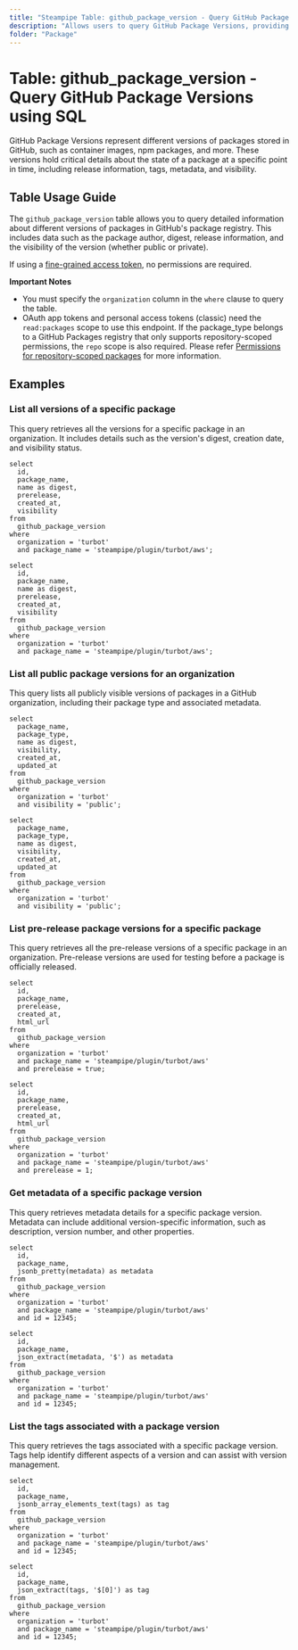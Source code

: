 ```yaml
---
title: "Steampipe Table: github_package_version - Query GitHub Package Versions using SQL"
description: "Allows users to query GitHub Package Versions, providing insights into the metadata, release information, visibility, and creation details of each version."
folder: "Package"
---
```


# Table: github_package_version - Query GitHub Package Versions using SQL

GitHub Package Versions represent different versions of packages stored in GitHub, such as container images, npm packages, and more. These versions hold critical details about the state of a package at a specific point in time, including release information, tags, metadata, and visibility.

## Table Usage Guide

The `github_package_version` table allows you to query detailed information about different versions of packages in GitHub's package registry. This includes data such as the package author, digest, release information, and the visibility of the version (whether public or private).

If using a [fine-grained access token](https://docs.github.com/en/authentication/keeping-your-account-and-data-secure/managing-your-personal-access-tokens#creating-a-fine-grained-personal-access-token), no permissions are required.

**Important Notes**
- You must specify the `organization` column in the `where` clause to query the table.
- OAuth app tokens and personal access tokens (classic) need the `read:packages` scope to use this endpoint. If the package_type belongs to a GitHub Packages registry that only supports repository-scoped permissions, the `repo` scope is also required. Please refer [Permissions for repository-scoped packages](https://docs.github.com/en/packages/learn-github-packages/about-permissions-for-github-packages#permissions-for-repository-scoped-packages) for more information.

## Examples

### List all versions of a specific package
This query retrieves all the versions for a specific package in an organization. It includes details such as the version's digest, creation date, and visibility status.

```sql+postgres
select
  id,
  package_name,
  name as digest,
  prerelease,
  created_at,
  visibility
from
  github_package_version
where
  organization = 'turbot'
  and package_name = 'steampipe/plugin/turbot/aws';
```

```sql+sqlite
select
  id,
  package_name,
  name as digest,
  prerelease,
  created_at,
  visibility
from
  github_package_version
where
  organization = 'turbot'
  and package_name = 'steampipe/plugin/turbot/aws';
```

### List all public package versions for an organization
This query lists all publicly visible versions of packages in a GitHub organization, including their package type and associated metadata.

```sql+postgres
select
  package_name,
  package_type,
  name as digest,
  visibility,
  created_at,
  updated_at
from
  github_package_version
where
  organization = 'turbot'
  and visibility = 'public';
```

```sql+sqlite
select
  package_name,
  package_type,
  name as digest,
  visibility,
  created_at,
  updated_at
from
  github_package_version
where
  organization = 'turbot'
  and visibility = 'public';
```

### List pre-release package versions for a specific package
This query retrieves all the pre-release versions of a specific package in an organization. Pre-release versions are used for testing before a package is officially released.

```sql+postgres
select
  id,
  package_name,
  prerelease,
  created_at,
  html_url
from
  github_package_version
where
  organization = 'turbot'
  and package_name = 'steampipe/plugin/turbot/aws'
  and prerelease = true;
```

```sql+sqlite
select
  id,
  package_name,
  prerelease,
  created_at,
  html_url
from
  github_package_version
where
  organization = 'turbot'
  and package_name = 'steampipe/plugin/turbot/aws'
  and prerelease = 1;
```

### Get metadata of a specific package version
This query retrieves metadata details for a specific package version. Metadata can include additional version-specific information, such as description, version number, and other properties.

```sql+postgres
select
  id,
  package_name,
  jsonb_pretty(metadata) as metadata
from
  github_package_version
where
  organization = 'turbot'
  and package_name = 'steampipe/plugin/turbot/aws'
  and id = 12345;
```

```sql+sqlite
select
  id,
  package_name,
  json_extract(metadata, '$') as metadata
from
  github_package_version
where
  organization = 'turbot'
  and package_name = 'steampipe/plugin/turbot/aws'
  and id = 12345;
```

### List the tags associated with a package version
This query retrieves the tags associated with a specific package version. Tags help identify different aspects of a version and can assist with version management.

```sql+postgres
select
  id,
  package_name,
  jsonb_array_elements_text(tags) as tag
from
  github_package_version
where
  organization = 'turbot'
  and package_name = 'steampipe/plugin/turbot/aws'
  and id = 12345;
```

```sql+sqlite
select
  id,
  package_name,
  json_extract(tags, '$[0]') as tag
from
  github_package_version
where
  organization = 'turbot'
  and package_name = 'steampipe/plugin/turbot/aws'
  and id = 12345;
```
